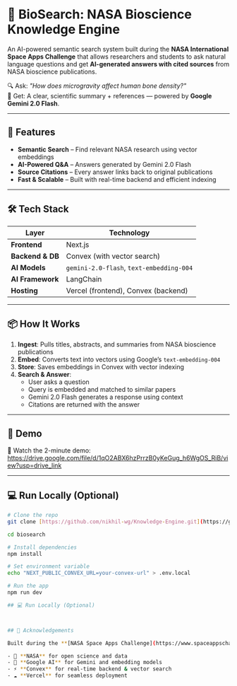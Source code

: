 # 🚀 BioSearch: NASA Bioscience Knowledge Engine

An AI-powered semantic search system built during the **NASA International Space Apps Challenge** that allows researchers and students to ask natural language questions and get **AI-generated answers with cited sources** from NASA bioscience publications.

🔍 Ask: *"How does microgravity affect human bone density?"*  
🧠 Get: A clear, scientific summary + references — powered by **Google Gemini 2.0 Flash**.

---

## 🌟 Features

- **Semantic Search** – Find relevant NASA research using vector embeddings
- **AI-Powered Q&A** – Answers generated by Gemini 2.0 Flash
- **Source Citations** – Every answer links back to original publications
- **Fast & Scalable** – Built with real-time backend and efficient indexing

---

## 🛠️ Tech Stack

| Layer | Technology |
|------|------------|
| **Frontend** | Next.js |
| **Backend & DB** | Convex (with vector search) |
| **AI Models** | `gemini-2.0-flash`, `text-embedding-004` |
| **AI Framework** | LangChain |
| **Hosting** | Vercel (frontend), Convex (backend) |

---

## 📦 How It Works

1. **Ingest**: Pulls titles, abstracts, and summaries from NASA bioscience publications
2. **Embed**: Converts text into vectors using Google’s `text-embedding-004`
3. **Store**: Saves embeddings in Convex with vector indexing
4. **Search & Answer**:
   - User asks a question
   - Query is embedded and matched to similar papers
   - Gemini 2.0 Flash generates a response using context
   - Citations are returned with the answer

---

## 🎥 Demo

🎥 Watch the 2-minute demo:  https://drive.google.com/file/d/1qO2ABX6hzPrrzB0yKeGug_h6WgOS_RiB/view?usp=drive_link

---
## 💻 Run Locally (Optional)

```bash
# Clone the repo
git clone [https://github.com/nikhil-wg/Knowledge-Engine.git](https://github.com/nikhil-wg/Knowledge-Engine.git)

cd biosearch

# Install dependencies
npm install

# Set environment variable
echo "NEXT_PUBLIC_CONVEX_URL=your-convex-url" > .env.local

# Run the app
npm run dev

## 💻 Run Locally (Optional)



## 🙌 Acknowledgements

Built during the **[NASA Space Apps Challenge](https://www.spaceappschallenge.org/)** — the world’s largest annual hackathon.

- 🚀 **NASA** for open science and data  
- 🔮 **Google AI** for Gemini and embedding models  
- ⚡ **Convex** for real-time backend & vector search  
- ☁️ **Vercel** for seamless deployment  


